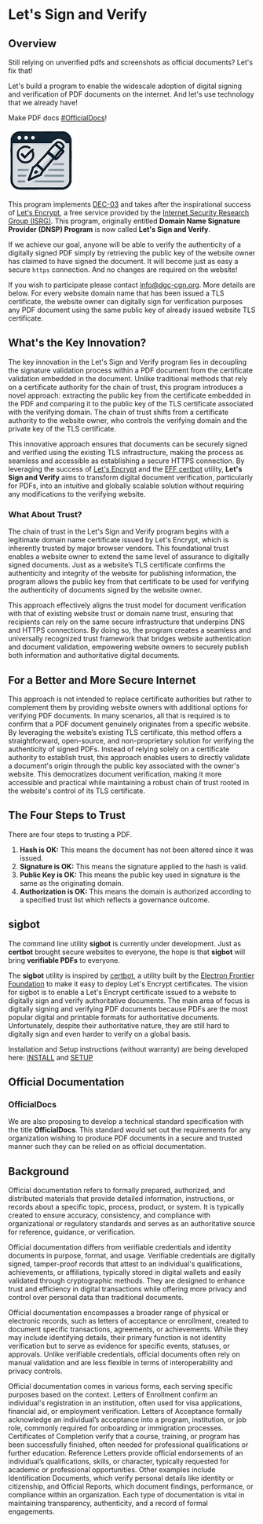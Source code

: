 # Let's Sign and Verify

## Overview

Still relying on unverified pdfs and screenshots as official documents? Let's fix that!

Let's build a program to enable the widescale adoption of digital signing and verification of PDF documents on the internet. And let's use technology that we already have! 

Make PDF docs [#OfficialDocs](#official-documentation)!

![Logo](./assets/SignVerify-logo.png)


This program implements [DEC-03](https://github.com/dgc-cgn/DEC/blob/main/challenges/dec-03.md) and takes after the inspirational success of [Let's Encrypt](https://letsencrypt.org/), a free service provided by the [Internet Security Research Group (ISRG)](https://www.abetterinternet.org/). This program, originally entitled **Domain Name Signature Provider (DNSP) Program** is now called **Let's Sign and Verify**.



If we achieve our goal, anyone will be able to verify the authenticity of a digitally signed PDF simply by retrieving the public key of the website owner has claimed to have signed the document. It will become just as easy a secure `https` connection. And no changes are required on the website!

If you wish to participate please contact [info@dgc-cgn.org](mailto:info@dgc-cgn.org). More details are below.
For every website domain name that has been issued a TLS certificate, the website owner can digitally sign for verification purposes any PDF document using the same public key of already issued website TLS certificate. 

## What's the Key Innovation?
The key innovation in the Let's Sign and Verify program lies in decoupling the signature validation process within a PDF document from the certificate validation embedded in the document. Unlike traditional methods that rely on a certificate authority for the chain of trust, this program introduces a novel approach: extracting the public key from the certificate embedded in the PDF and comparing it to the public key of the TLS certificate associated with the verifying domain. The chain of trust shifts from a certificate authority to the website owner, who controls the verifying domain and the private key of the TLS certificate. 

This innovative approach ensures that documents can be securely signed and verified using the existing TLS infrastructure, making the process as seamless and accessible as establishing a secure HTTPS connection. By leveraging the success of [Let's Encrypt](https://letsencrypt.org/) and the [EFF certbot](https://certbot.eff.org/) utility, **Let's Sign and Verify** aims to transform digital document verification, particularly for PDFs, into an intuitive and globally scalable solution without requiring any modifications to the verifying website.

### What About Trust?

The chain of trust in the Let's Sign and Verify program begins with a legitimate domain name certificate issued by Let's Encrypt, which is inherently trusted by major browser vendors. This foundational trust enables a website owner to extend the same level of assurance to digitally signed documents. Just as a website’s TLS certificate confirms the authenticity and integrity of the website for publishing information, the program allows the public key from that certificate to be used for verifying the authenticity of documents signed by the website owner. 

This approach effectively aligns the trust model for document verification with that of existing website trust or domain name trust, ensuring that recipients can rely on the same secure infrastructure that underpins DNS and HTTPS connections. By doing so, the program creates a seamless and universally recognized trust framework that bridges website authentication and document validation, empowering website owners to securely publish both information and authoritative digital documents.

## For a Better and More Secure Internet

This approach is not intended to replace certificate authorities but rather to complement them by providing website owners with additional options for verifying PDF documents. In many scenarios, all that is required is to confirm that a PDF document genuinely originates from a specific website. By leveraging the website’s existing TLS certificate, this method offers a straightforward, open-source, and non-proprietary solution for verifying the authenticity of signed PDFs. Instead of relying solely on a certificate authority to establish trust, this approach enables users to directly validate a document's origin through the public key associated with the owner's website. This democratizes document verification, making it more accessible and practical while maintaining a robust chain of trust rooted in the website's control of its TLS certificate.

## The Four Steps to Trust

There are four steps to trusting a PDF. 

1. **Hash is OK:** This means the document has not been altered since it was issued.
2. **Signature is OK:** This means the signature applied to the hash is valid.
3. **Public Key is OK:** This means the public key used in signature is the same as the originating domain.
4. **Authorization is OK:** This means the domain is authorized according to a specified trust list which reflects a governance outcome.

## sigbot

The command line utility **sigbot** is currently under development. Just as **certbot** brought secure websites to everyone, the hope is that **sigbot** will bring **verifiable PDFs** to everyone.

The **sigbot** utility is inspired by [certbot](https://github.com/certbot), a utility built by the [Electron Frontier Foundation](https://www.eff.org/) to make it easy to deploy Let's Encrypt certificates. The vision for sigbot is to enable a Let's Encrypt certificate issued to a website to digitally sign and verify authoritative documents. The main area of focus is digitally signing and verifying PDF documents because PDFs are the most popular digital and printable formats for authoritative documents. Unfortunately, despite their authoritative nature, they are still hard to digitally sign and even harder to verify on a global basis.

Installation and Setup instructions (without warranty) are being developed here: [INSTALL](INSTALL.md) and [SETUP](SETUP.MD)

## Official Documentation

### OfficialDocs

We are also proposing to develop a technical standard specification with the title **OfficialDocs**. This standard would set out the requirements for any organization wishing to produce PDF documents in a secure and trusted manner such they can be relied on as official documentation. 

## Background

Official documentation refers to formally prepared, authorized, and distributed materials that provide detailed information, instructions, or records about a specific topic, process, product, or system. It is typically created to ensure accuracy, consistency, and compliance with organizational or regulatory standards and serves as an authoritative source for reference, guidance, or verification.

Official documentation differs from verifiable credentials and identity documents in purpose, format, and usage. Verifiable credentials are digitally signed, tamper-proof records that attest to an individual's qualifications, achievements, or affiliations, typically stored in digital wallets and easily validated through cryptographic methods. They are designed to enhance trust and efficiency in digital transactions while offering more privacy and control over personal data than traditional documents.

Official documentation encompasses a broader range of physical or electronic records, such as letters of acceptance or enrollment, created to document specific transactions, agreements, or achievements. While they may include identifying details, their primary function is not identity verification but to serve as evidence for specific events, statuses, or approvals. Unlike verifiable credentials, official documents often rely on manual validation and are less flexible in terms of interoperability and privacy controls.

Official documentation comes in various forms, each serving specific purposes based on the context. Letters of Enrollment confirm an individual's registration in an institution, often used for visa applications, financial aid, or employment verification. Letters of Acceptance formally acknowledge an individual’s acceptance into a program, institution, or job role, commonly required for onboarding or immigration processes. Certificates of Completion verify that a course, training, or program has been successfully finished, often needed for professional qualifications or further education. Reference Letters provide official endorsements of an individual’s qualifications, skills, or character, typically requested for academic or professional opportunities. Other examples include Identification Documents, which verify personal details like identity or citizenship, and Official Reports, which document findings, performance, or compliance within an organization. Each type of documentation is vital in maintaining transparency, authenticity, and a record of formal engagements.


